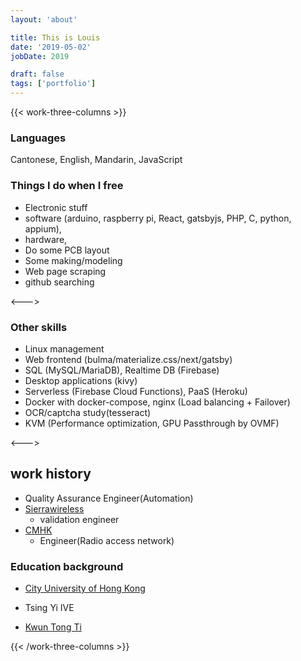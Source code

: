 ```yaml
---
layout: 'about'

title: This is Louis
date: '2019-05-02'
jobDate: 2019

draft: false
tags: ['portfolio']
---
```


{{< work-three-columns >}}


### Languages

Cantonese, English, Mandarin, JavaScript

### Things I do when I free

- Electronic stuff
- software (arduino, raspberry pi, React, gatsbyjs, PHP, C, python, appium),
- hardware,
- Do some PCB layout
- Some making/modeling
- Web page scraping
- github searching


<---> <!-- magic separator, between columns -->


### Other skills

- Linux management
- Web frontend (bulma/materialize.css/next/gatsby)
- SQL (MySQL/MariaDB), Realtime DB (Firebase)
- Desktop applications (kivy)
- Serverless (Firebase Cloud Functions), PaaS (Heroku)
- Docker with docker-compose, nginx (Load balancing + Failover)
- OCR/captcha study(tesseract)
- KVM (Performance optimization, GPU Passthrough by OVMF)

<---> <!-- magic separator, between columns -->

## work history

- Quality Assurance Engineer(Automation)
- [Sierrawireless](https://www.sierrawireless.com)
  - validation engineer
- [CMHK](https://www.hk.chinamobile.com)
  - Engineer(Radio access network)

### Education background

- [City University of Hong Kong](https://www.ee.cityu.edu.hk/home)
- Tsing Yi IVE
- [Kwun Tong Ti](https://vpet.vtc.edu.hk/wiki/index.php?title=Kwun_Tong_Technical_Institute)

  <!-- end columns block -->

{{< /work-three-columns >}}
